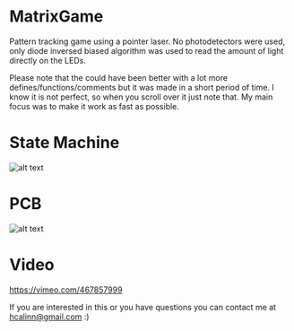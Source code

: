 # MatrixGame
Pattern tracking game using a pointer laser. No photodetectors were used, only diode inversed biased algorithm was used to read the amount of light directly on the LEDs.

Please note that the could have been better with a lot more defines/functions/comments but it was made in a short period of time. I know it is not perfect, so when you scroll over it just note that. My main focus was to make it work as fast as possible.

# State Machine
![alt text](https://kiboparts.ro/wp-content/uploads/2020/10/Untitled.png)

# PCB
![alt text](https://kiboparts.ro/wp-content/uploads/2020/10/Layout.png)

# Video
https://vimeo.com/467857999


If you are interested in this or you have questions you can contact me at hcalinn@gmail.com :) 
